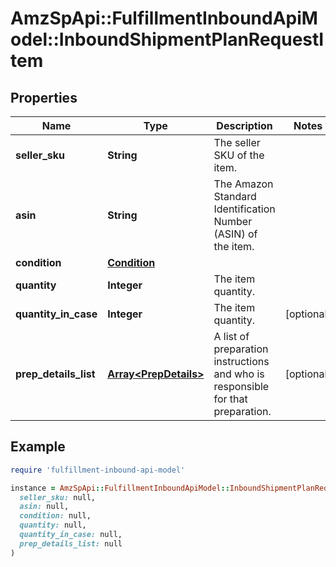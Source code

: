 # AmzSpApi::FulfillmentInboundApiModel::InboundShipmentPlanRequestItem

## Properties

| Name | Type | Description | Notes |
| ---- | ---- | ----------- | ----- |
| **seller_sku** | **String** | The seller SKU of the item. |  |
| **asin** | **String** | The Amazon Standard Identification Number (ASIN) of the item. |  |
| **condition** | [**Condition**](Condition.md) |  |  |
| **quantity** | **Integer** | The item quantity. |  |
| **quantity_in_case** | **Integer** | The item quantity. | [optional] |
| **prep_details_list** | [**Array&lt;PrepDetails&gt;**](PrepDetails.md) | A list of preparation instructions and who is responsible for that preparation. | [optional] |

## Example

```ruby
require 'fulfillment-inbound-api-model'

instance = AmzSpApi::FulfillmentInboundApiModel::InboundShipmentPlanRequestItem.new(
  seller_sku: null,
  asin: null,
  condition: null,
  quantity: null,
  quantity_in_case: null,
  prep_details_list: null
)
```

